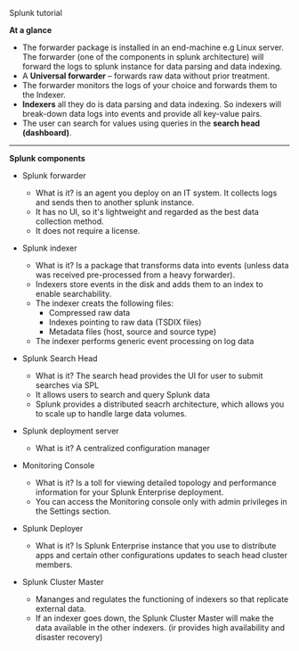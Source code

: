 Splunk tutorial

**At a glance**

-	The forwarder package is installed in an end-machine e.g Linux server. The forwarder (one of the components in splunk architecture) will forward the logs to splunk instance for data parsing and data indexing.
-	A **Universal forwarder** – forwards raw data without prior treatment.
-	The forwarder monitors the logs of your choice and forwards them to the Indexer.
-	**Indexers** all they do is data parsing and data indexing. So indexers will break-down data logs into events and provide all key-value pairs.
-	The user can search for values using queries in the **search head (dashboard)**.
-----

**Splunk components**

- Splunk forwarder
  - What is it? is an agent you deploy on an IT system. It collects logs and sends then to another splunk instance.
  - It has no UI, so it's lightweight and regarded as the best data collection method.
  - It does not require a license.
    
- Splunk indexer
  - What is it? Is a package that transforms data into events (unless data was received pre-processed from a heavy forwarder).
  - Indexers store events in the disk and adds them to an index to enable searchability.
  - The indexer creats the following files:
    - Compressed raw data
    - Indexes pointing to raw data (TSDIX files)
    - Metadata files (host, source and source type)
  - The indexer performs generic event processing on log data
 
- Splunk Search Head
  -  What is it? The search head provides the UI for user to submit searches via SPL
  -  It allows users to search and query Splunk data
  -  Splunk provides a distributed seacrh architecture, which allows you to scale up to handle large data volumes.
   
- Splunk deployment server
  - What is it? A centralized configuration manager
 
- Monitoring Console
  - What is it? Is a toll for viewing detailed topology and performance information for your Splunk Enterprise deployment.
  - You can access the Monitoring console only with admin privileges in the Settings section.

- Splunk Deployer
  - What is it? Is Splunk Enterprise instance that you use to distribute apps and certain other configurations updates to seach head cluster members.

- Splunk Cluster Master
  - Mananges and regulates the functioning of indexers so that replicate external data.
  - If an indexer goes down, the Splunk Cluster Master will make the data available in the other indexers. (ir provides high availability and disaster recovery)
     
    
